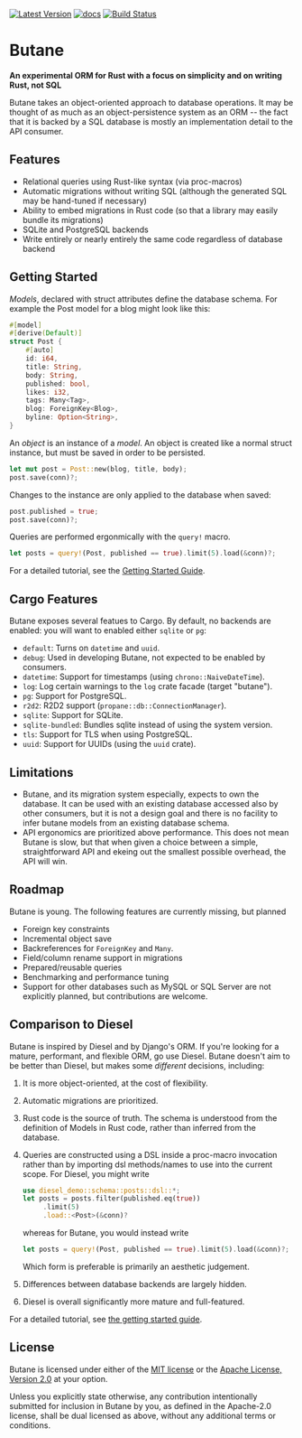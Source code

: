 [![Latest Version](https://img.shields.io/crates/v/butane.svg)](https://crates.io/crates/butane)
[![docs](https://docs.rs/butane/badge.svg)](https://docs.rs/butane)
[![Build Status](https://img.shields.io/github/workflow/status/Electron100/butane/CI/master)](https://github.com/Electron100/butane/actions?query=branch%3Amaster)

# Butane
**An experimental ORM for Rust with a focus on simplicity and on writing Rust, not SQL**

Butane takes an object-oriented approach to database operations. It
may be thought of as much as an object-persistence system as an ORM --
the fact that it is backed by a SQL database is mostly an
implementation detail to the API consumer.

## Features
* Relational queries using Rust-like syntax (via proc-macros)
* Automatic migrations without writing SQL (although the generated SQL
  may be hand-tuned if necessary)
* Ability to embed migrations in Rust code (so that a library may easily bundle its migrations)
* SQLite and PostgreSQL backends
* Write entirely or nearly entirely the same code regardless of database backend
  
## Getting Started
_Models_, declared with struct attributes define the database
schema. For example the Post model for a blog might look like this:

``` rust
#[model]
#[derive(Default)]
struct Post {
    #[auto]
    id: i64,
    title: String,
    body: String,
    published: bool,
    likes: i32,
    tags: Many<Tag>,
    blog: ForeignKey<Blog>,
    byline: Option<String>,
}
```

An _object_ is an instance of a _model_. An object is created like a
normal struct instance, but must be saved in order to be persisted.

``` rust
let mut post = Post::new(blog, title, body);
post.save(conn)?;
```

Changes to the instance are only applied to the database when saved:

``` rust
post.published = true;
post.save(conn)?;
```

Queries are performed ergonmically with the `query!` macro.
``` rust
let posts = query!(Post, published == true).limit(5).load(&conn)?;
```

For a detailed tutorial, see the [Getting Started Guide](https://electron100.github.io/butane/getting-started).
## Cargo Features
Butane exposes several featues to Cargo. By default, no backends are
enabled: you will want to enabled either `sqlite` or `pg`:
* `default`: Turns on `datetime` and `uuid`.
* `debug`: Used in developing Butane, not expected to be enabled by consumers.
* `datetime`: Support for timestamps (using `chrono::NaiveDateTime`).
* `log`: Log certain warnings to the `log` crate facade (target "butane").
* `pg`: Support for PostgreSQL.
* `r2d2`: R2D2 support (`propane::db::ConnectionManager`).
* `sqlite`: Support for SQLite.
* `sqlite-bundled`: Bundles sqlite instead of using the system version.
* `tls`: Support for TLS when using PostgreSQL.
* `uuid`: Support for UUIDs (using the `uuid` crate).

## Limitations
* Butane, and its migration system especially, expects to own the
  database. It can be used with an existing database accessed also by
  other consumers, but it is not a design goal and there is no
  facility to infer butane models from an existing database schema.
* API ergonomics are prioritized above performance. This does not mean
  Butane is slow, but that when given a choice between a simple,
  straightforward API and ekeing out the smallest possible overhead,
  the API will win.

## Roadmap
Butane is young. The following features are currently missing, but planned
* Foreign key constraints
* Incremental object save
* Backreferences for `ForeignKey` and `Many`.
* Field/column rename support in migrations
* Prepared/reusable queries
* Benchmarking and performance tuning
* Support for other databases such as MySQL or SQL Server are not
  explicitly planned, but contributions are welcome.

## Comparison to Diesel
Butane is inspired by Diesel and by Django's ORM. If you're looking
for a mature, performant, and flexible ORM, go use Diesel. Butane
doesn't aim to be better than Diesel, but makes some _different_ decisions, including:

1. It is more object-oriented, at the cost of flexibility.
2. Automatic migrations are prioritized.
3. Rust code is the source of truth. The schema is understood from the
   definition of Models in Rust code, rather than inferred from the
   database.
4. Queries are constructed using a DSL inside a proc-macro invocation
   rather than by importing dsl methods/names to use into the current
   scope. For Diesel, you might write
   
   ```rust
   use diesel_demo::schema::posts::dsl::*;
   let posts = posts.filter(published.eq(true))
        .limit(5)
        .load::<Post>(&conn)?
   ```
   
   whereas for Butane, you would instead write
   
   ```rust
   let posts = query!(Post, published == true).limit(5).load(&conn)?;
   ```
   
   Which form is preferable is primarily an aesthetic
   judgement.
5. Differences between database backends are largely hidden.
6. Diesel is overall significantly more mature and full-featured.

For a detailed tutorial, see [the getting started
guide](https://electron100.github.io/butane/getting-started).

## License
Butane is licensed under either of the [MIT license](LICENSE-MIT) or
the [Apache License, Version 2.0](LICENSE-APACHE) at your option.

Unless you explicitly state otherwise, any contribution intentionally
submitted for inclusion in Butane by you, as defined in the Apache-2.0
license, shall be dual licensed as above, without any additional terms
or conditions.
